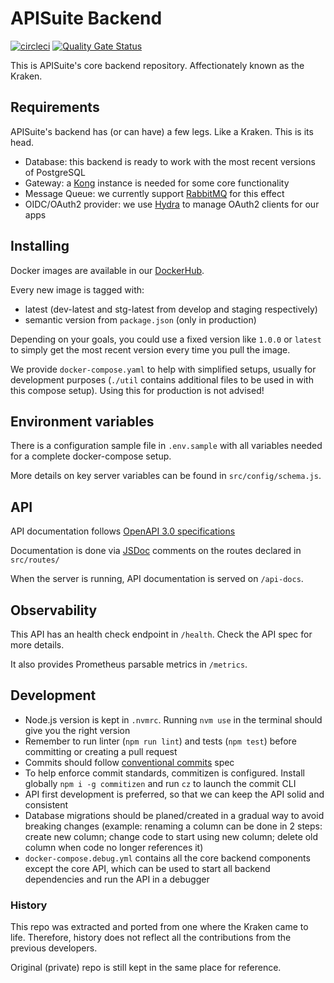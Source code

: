# APISuite Backend

[![circleci](https://circleci.com/gh/APISuite/apisuite-be.svg?style=shield)](https://app.circleci.com/pipelines/github/APISuite/apisuite-be)
[![Quality Gate Status](https://sonarcloud.io/api/project_badges/measure?project=APISuite_apisuite-be&metric=alert_status)](https://sonarcloud.io/dashboard?id=APISuite_apisuite-be)


This is APISuite's core backend repository. Affectionately known as the Kraken.

## Requirements

APISuite's backend has (or can have) a few legs. Like a Kraken. This is its head.

- Database: this backend is ready to work with the most recent versions of PostgreSQL
- Gateway: a [Kong](https://konghq.com/) instance is needed for some core functionality
- Message Queue: we currently support [RabbitMQ](https://www.rabbitmq.com/) for this effect
- OIDC/OAuth2 provider: we use [Hydra](https://www.ory.sh/hydra/) to manage OAuth2 clients for our apps

## Installing

Docker images are available in our [DockerHub](https://hub.docker.com/r/cloudokihub/apisuite-be).

Every new image is tagged with:
- latest (dev-latest and stg-latest from develop and staging respectively)
- semantic version from `package.json` (only in production)

Depending on your goals, you could use a fixed version like `1.0.0` or
`latest` to simply get the most recent version every time you pull the image.

We provide `docker-compose.yaml` to help with simplified setups, 
usually for development purposes (`./util` contains additional files to be used in with this compose setup).
Using this for production is not advised!

## Environment variables

There is a configuration sample file in `.env.sample` with all variables needed for a complete docker-compose setup.

More details on key server variables can be found in `src/config/schema.js`.

## API

API documentation follows [OpenAPI 3.0 specifications](https://swagger.io/docs/specification/basic-structure/)

Documentation is done via [JSDoc](https://jsdoc.app/) comments on the routes declared in `src/routes/`

When the server is running, API documentation is served on `/api-docs`.

## Observability

This API has an health check endpoint in `/health`. Check the API spec for more details.

It also provides Prometheus parsable metrics in `/metrics`.

## Development

- Node.js version is kept in `.nvmrc`. Running `nvm use` in the terminal should give you the right version
- Remember to run linter (`npm run lint`) and tests (`npm test`) before committing or creating a pull request
- Commits should follow [conventional commits](https://www.conventionalcommits.org) spec
- To help enforce commit standards, commitizen is configured. Install globally `npm i -g commitizen` and run `cz` to launch the commit CLI  
- API first development is preferred, so that we can keep the API solid and consistent
- Database migrations should be planed/created in a gradual way to avoid breaking changes 
  (example: renaming a column can be done in 2 steps: create new column; change code to start using new column; delete old column when code no longer references it) 
- `docker-compose.debug.yml` contains all the core backend components except the core API, 
  which can be used to start all backend dependencies and run the API in a debugger

### History

This repo was extracted and ported from one where the Kraken came to life. 
Therefore, history does not reflect all the contributions from the previous developers.

Original (private) repo is still kept in the same place for reference.
